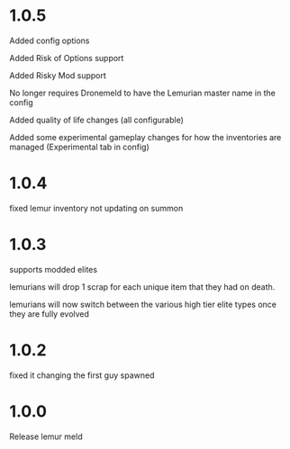 # 1.0.5

Added config options

Added Risk of Options support

Added Risky Mod support

No longer requires Dronemeld to have the Lemurian master name in the config

Added quality of life changes (all configurable)

Added some experimental gameplay changes for how the inventories are managed (Experimental tab in config)


# 1.0.4

fixed lemur inventory not updating on summon

# 1.0.3

supports modded elites

lemurians will drop 1 scrap for each unique item that they had on death.

lemurians will now switch between the various high tier elite types once they are fully evolved

# 1.0.2

fixed it changing the first guy spawned

# 1.0.0

Release lemur meld